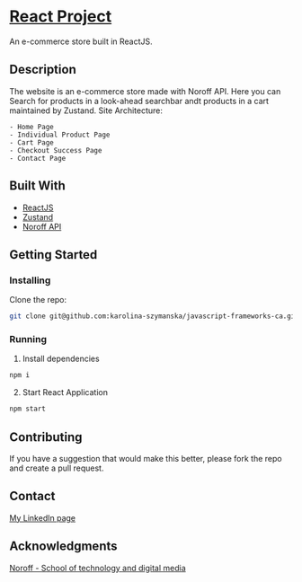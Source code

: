 # [React Project](https://javascript-frameworks-react-ca.netlify.app/)

An e-commerce store built in ReactJS.

## Description

The website is an e-commerce store made with Noroff API. Here you can Search for products in a look-ahead searchbar andt products in a cart maintained by Zustand.
Site Architecture:

    - Home Page
    - Individual Product Page
    - Cart Page
    - Checkout Success Page
    - Contact Page

## Built With

- [ReactJS](https://react.dev/)
- [Zustand](https://docs.pmnd.rs/zustand/)
- [Noroff API](https://v2.api.noroff.dev/online-shop)

## Getting Started

### Installing

Clone the repo:

```bash
git clone git@github.com:karolina-szymanska/javascript-frameworks-ca.git
```

### Running

1. Install dependencies

```bash
npm i
```

2. Start React Application

```bash
npm start
```

## Contributing

If you have a suggestion that would make this better, please fork the repo and create a pull request.

## Contact

[My LinkedIn page](https://www.linkedin.com/in/karolina-szyma%C5%84ska-64b36089/)

## Acknowledgments

[Noroff - School of technology and digital media](https://www.noroff.no/)
